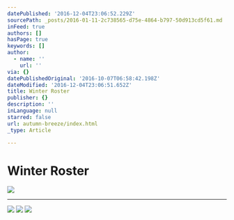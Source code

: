 ```yaml
---
datePublished: '2016-12-04T23:06:52.229Z'
sourcePath: _posts/2016-01-11-2c738565-d75e-4864-b797-50d913cd5f61.md
inFeed: true
authors: []
hasPage: true
keywords: []
author:
  - name: ''
    url: ''
via: {}
datePublishedOriginal: '2016-10-07T06:58:42.198Z'
dateModified: '2016-12-04T23:06:51.652Z'
title: Winter Roster
publisher: {}
description: ''
inLanguage: null
starred: false
url: autumn-breeze/index.html
_type: Article

---
```

# Winter Roster
![](https://the-grid-user-content.s3-us-west-2.amazonaws.com/ec13fb29-7f18-457e-b38c-0b443891f00c.jpg)

---

![](https://s3-us-west-2.amazonaws.com/the-grid-img/p/45cd647bb3480f0a3d0b1e6fc6b30ef9731e905c.jpg)
![](https://the-grid-user-content.s3-us-west-2.amazonaws.com/e1823542-1a88-4e81-8a71-809eaaa3c2d1.jpg)
![](https://s3-us-west-2.amazonaws.com/the-grid-img/p/8e1481947e6f50ede6b9ecf5e3a5add4856df49d.jpg)